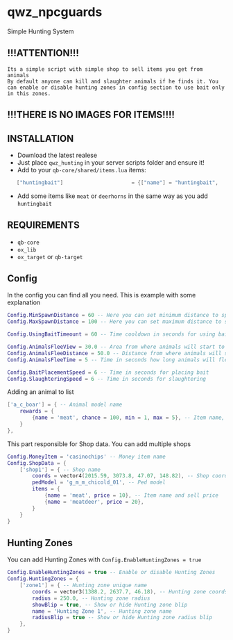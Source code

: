 # qwz_npcguards
Simple Hunting System

## !!!ATTENTION!!!
    Its a simple script with simple shop to sell items you get from animals
    By default anyone can kill and slaughter animals if he finds it. You can enable or disable hunting zones in config section to use bait only in this zones.

##  !!!THERE IS NO IMAGES FOR ITEMS!!!!

## INSTALLATION
 - Download the latest realese
 - Just place `qwz_hunting` in your server scripts folder and ensure it!
 - Add to your `qb-core/shared/items.lua` items:
 ```lua
 	["huntingbait"] 		 			 = {["name"] = "huntingbait",       	    	["label"] = "Hunt Bait",	 ["weight"] = 150, 		["type"] = "item", 		["image"] = "huntingbait.png", 			["unique"] = false, 	["useable"] = true, 	["shouldClose"] = true,   ["combinable"] = nil,   ["description"] = "Hunting Bait"},
 ```
 - Add some items like `meat` or `deerhorns` in the same way as you add `huntingbait`

## REQUIREMENTS
 - `qb-core`
 - `ox_lib`
 - `ox_target` or `qb-target`

## Config

In the config you can find all you need. This is example with some explanation

```lua
Config.MinSpawnDistance = 60 -- Here you can set minimum distance to spawn an animal
Config.MaxSpawnDistance = 100 -- Here you can set maximum distance to spawn an animal

Config.UsingBaitTimeount = 60 -- Time cooldown in seconds for using bait

Config.AnimalsFleeView = 30.0 -- Area from where animals will start to flee
Config.AnimalsFleeDistance = 50.0 -- Distance from where animals will start to flee
Config.AnimalsFleeTime = 5 -- Time in seconds how long animals will fleeing

Config.BaitPlacementSpeed = 6 -- Time in seconds for placing bait
Config.SlaughteringSpeed = 6 -- Time in seconds for slaughtering
```

Adding an animal to list

```lua
['a_c_boar'] = { -- Animal model name
    rewards = {
        {name = 'meat', chance = 100, min = 1, max = 5}, -- Item name, chance to get, min and max amount
    }
},
```

This part responsible for Shop data. You can add multiple shops

```lua
Config.MoneyItem = 'casinochips' -- Money item name
Config.ShopData = {
    ['shop1'] = { -- Shop name
        coords = vector4(2015.59, 3073.8, 47.07, 148.82), -- Shop coords
        pedModel = 'g_m_m_chicold_01', -- Ped model
        items = {
            {name = 'meat', price = 10}, -- Item name and sell price
            {name = 'meatdeer', price = 20},
        }
    }
}
```

## Hunting Zones

You can add Hunting Zones with `Config.EnableHuntingZones = true`

```lua
Config.EnableHuntingZones = true -- Enable or disable Hunting Zones
Config.HuntingZones = {
    ['zone1'] = { -- Hunting zone unique name
        coords = vector3(1388.2, 2637.7, 46.18), -- Hunting zone coords
        radius = 250.0, -- Hunting zone radius
        showBlip = true, -- Show or hide Hunting zone blip
        name = 'Hunting Zone 1', -- Hunting zone name
        radiusBlip = true -- Show or hide Hunting zone radius blip
    },
}
```
